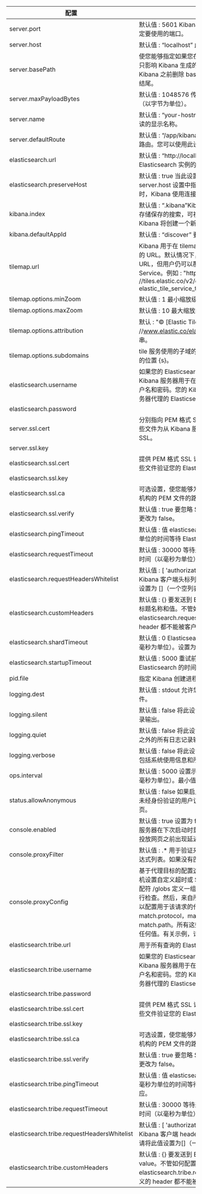 
配置 | 说明
---|---
server.port | 默认值 : 5601 Kibana 由后端服务器提供服务。此设置指定要使用的端口。
server.host | 默认值 : “localhost” 此设置指定后端服务器的主机。
server.basePath | 使您能够指定如果您在代理后运行的 Kibana 的路径。这只影响 Kibana 生成的 URL，您的代理应该在转发请求到 Kibana 之前删除 basePath 值。此设置不能以斜杠（/）结尾。
server.maxPayloadBytes | 默认值 : 1048576 传入服务器请求的最大有效负载大小（以字节为单位）。
server.name | 默认值 : “your-hostname” 用于标识此 Kibana 实例的可读的显示名称。
server.defaultRoute | 默认值 : “/app/kibana” 此设置指定打开 Kibana 时的默认路由。您可以使用此设置在打开 Kibana 时修改登录页。
elasticsearch.url | 默认值 : “http://localhost:9200” 要用于所有查询的 Elasticsearch 实例的 URL。
elasticsearch.preserveHost | 默认值 : true 当此设置的值为 true 时，Kibana 使用 server.host 设置中指定的主机名。当此设置的值为 false 时，Kibana 使用连接到此 Kibana 实例的主机的主机名。
kibana.index | 默认值 : “.kibana”Kibana 使用 Elasticsearch 中的索引来存储保存的搜索，可视化和仪表板。如果索引不存在，Kibana 将创建一个新索引。
kibana.defaultAppId | 默认值 : “discover” 要加载的默认应用程序。
tilemap.url | Kibana 用于在 tilemap 可视化中显示地图图块的图块服务的 URL。默认情况下，Kibana 从外部元数据服务读取此 URL，但用户仍可以覆盖此参数以使用自己的 Tile Map Service。例如 : "https : //tiles.elastic.co/v2/default/{z}/{x}/{y}.png?elastic_tile_service_tos=agree&my_app_name=kibana"
tilemap.options.minZoom | 默认值 : 1 最小缩放级别。
tilemap.options.maxZoom | 默认值 : 10 最大缩放级别。
tilemap.options.attribution | 默认 : "© [Elastic Tile Service](https : //www.elastic.co/elastic-tile-service)" 地图属性字符串。
tilemap.options.subdomains | tile 服务使用的子域的数组。指定带有令牌的 URL 的子域的位置 {s}。
elasticsearch.username | 如果您的 Elasticsearch 受基本认证保护，这些设置提供 Kibana 服务器用于在启动时对 Kibana 索引执行维护的用户名和密码。您的 Kibana 用户仍需要使用通过 Kibana 服务器代理的 Elasticsearch 进行身份验证。
elasticsearch.password | 
server.ssl.cert | 分别指向 PEM 格式 SSL 证书和 SSL 密钥文件的路径。这些文件为从 Kibana 服务器到浏览器的传出请求启用 SSL。
server.ssl.key | 
elasticsearch.ssl.cert | 提供 PEM 格式 SSL 证书和密钥文件路径的可选设置。这些文件验证您的 Elasticsearch后端使用相同的密钥文件。
elasticsearch.ssl.key | 
elasticsearch.ssl.ca | 可选设置，使您能够为 Elasticsearch 实例指定证书颁发机构的 PEM 文件的路径。
elasticsearch.ssl.verify | 默认值 : true 要忽略 SSL 证书的有效性，请将此设置的值更改为 false。
elasticsearch.pingTimeout | 默认值 : 值 elasticsearch.requestTimeout 设置以毫秒为单位的时间等待 Elasticsearch 对 PING 作出响应。
elasticsearch.requestTimeout | 默认值 : 30000 等待来自后端或 Elasticsearch 的响应的时间（以毫秒为单位）。此值必须为正整数。
elasticsearch.requestHeadersWhitelist | 默认值 : [ 'authorization' ] 要发送到 Elasticsearch 的 Kibana 客户端头标列表。要发送任何客户端头，请将此值设置为 []（一个空列表）。
elasticsearch.customHeaders | 默认值 : {} 要发送到 Elasticsearch 的（header name）标题名称和值。不管如何配置 elasticsearch.requestHeadersWhitelist，任何自定义的 header 都不能被客户端头覆盖
elasticsearch.shardTimeout | 默认值 : 0 Elasticsearch 等待来自分片的响应的时间（以毫秒为单位）。设置为 0 可禁用。
elasticsearch.startupTimeout | 默认值 : 5000 重试前在 Kibana 启动时等待 Elasticsearch 的时间（以毫秒为单位）。
pid.file | 指定 Kibana 创建进程标识文件的路径。
logging.dest | 默认值 : stdout 允许您指定 Kibana 存储日志输出的文件。
logging.silent | 默认值 : false 将此设置的值设置 true 为禁止所有日志记录输出。
logging.quiet | 默认值 : false 将此设置的值设置 true 为禁止除错误消息之外的所有日志记录输出。
logging.verbose	 | 默认值 : false 将此设置的值设置为 true 记录所有事件，包括系统使用信息和所有请求。
ops.interval	 | 默认值 : 5000 设置示例系统和过程性能指标的间隔（以毫秒为单位）。最小值为 100。
status.allowAnonymous	 | 默认值 : false 如果启用了验证，则将此设置为 true 允许未经身份验证的用户访问 Kibana 服务器状态 API 和状态页。
console.enabled	 | 默认值 : true 设置为 false 可禁用控制台。切换这将导致服务器在下次启动时重新生成资产，这可能会导致在开始投放网页之前出现延迟。
console.proxyFilter	 | 默认值 : .* 用于验证来自控制台的任何传出请求的正则表达式列表。如果没有匹配，请求将被拒绝。
console.proxyConfig	 | 基于代理目标的配置选项列表。使用此选项可以为特定主机设置自定义超时或 SSL 设置。这是通过 match 使用通配符 /globs 定义一组标准来完成的，这将根据每个请求进行检查。然后，来自所有匹配规则的配置将合并在一起，以配置用于该请求的代理。有效匹配关键字 match.protocol，match.host，match.port 和 match.path。所有这些键默认为 *，这意味着它们将匹配任何值。有关示例，请参阅 配置控制台。
elasticsearch.tribe.url | 用于所有查询的 Elasticsearch 部落实例的可选 URL。
elasticsearch.tribe.username | 如果您的 Elasticsearch 受基本认证保护，这些设置提供 Kibana 服务器用于在启动时对 Kibana 索引执行维护的用户名和密码。您的 Kibana 用户仍需要使用通过 Kibana 服务器代理的 Elasticsearch 进行身份验证。
elasticsearch.tribe.password | 
elasticsearch.tribe.ssl.cert | 提供 PEM 格式 SSL 证书和密钥文件路径的可选设置。这些文件验证您的 Elasticsearch后端使用相同的密钥文件。
elasticsearch.tribe.ssl.key | 
elasticsearch.tribe.ssl.ca | 可选设置，使您能够为 Elasticsearch 实例指定证书颁发机构的 PEM 文件的路径。
elasticsearch.tribe.ssl.verify | 默认值 : true 要忽略 SSL 证书的有效性，请将此设置的值更改为 false。
elasticsearch.tribe.pingTimeout | 默认值 : 值 elasticsearch.tribe.requestTimeout 设置以毫秒为单位的时间等待 Elasticsearch 对 PING 作出响应。
elasticsearch.tribe.requestTimeout | 默认值 : 30000 等待来自后端或 Elasticsearch 的响应的时间（以毫秒为单位）。此值必须为正整数。
elasticsearch.tribe.requestHeadersWhitelist | 默认值 : [ 'authorization' ] 要发送到 Elasticsearch 的 Kibana 客户端 header 列表。要发送任何客户 header，请将此值设置为[]（一个空列表）。
elasticsearch.tribe.customHeaders | 默认值 : {} 要发送到 Elasticsearch 的 header name 和 value。不管如何配置 elasticsearch.tribe.requestHeadersWhitelist，任何自定义的 header 都不能被客户端的 header 覆盖。
